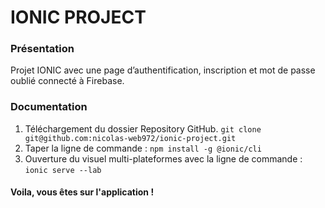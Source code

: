 # IONIC PROJECT

### Présentation

  Projet IONIC avec une page d’authentification, inscription et mot de passe oublié connecté à Firebase.

### Documentation

  1. Téléchargement du dossier Repository GitHub.
     `git clone git@github.com:nicolas-web972/ionic-project.git`
  2. Taper la ligne de commande : `npm install -g @ionic/cli`
  3. Ouverture du visuel multi-plateformes avec la ligne de commande :
     `ionic serve --lab`

 #### Voila, vous êtes sur l'application !
